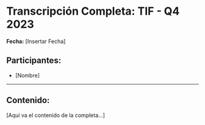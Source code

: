 # Transcripción Completa: TIF - Q4 2023

**Fecha:** [Insertar Fecha]

## Participantes:
* [Nombre]

---

## Contenido:

[Aquí va el contenido de la completa...]